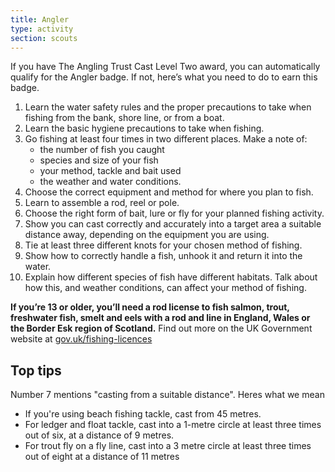 ```yaml
---
title: Angler
type: activity
section: scouts
---
```


If you have The Angling Trust Cast Level Two award, you can automatically qualify for the Angler badge. If not, here’s what you need to do to earn this badge.

1. Learn the water safety rules and the proper precautions to take when fishing from the bank, shore line, or from a boat.
1. Learn the basic hygiene precautions to take when fishing.
1. Go fishing at least four times in two different places. Make a note of:
	* the number of fish you caught
	* species and size of your fish
	* your method, tackle and bait used
	* the weather and water conditions.
1. Choose the correct equipment and method for where you plan to fish.
1. Learn to assemble a rod, reel or pole.
1. Choose the right form of bait, lure or fly for your planned fishing activity.
1. Show you can cast correctly and accurately into a target area a suitable distance away, depending on the equipment you are using.
1. Tie at least three different knots for your chosen method of fishing.
1. Show how to correctly handle a fish, unhook it and return it into the water.
1. Explain how different species of fish have different habitats. Talk about how this, and weather conditions, can affect your method of fishing.
 

**If you’re 13 or older, you’ll need a rod license to fish salmon, trout, freshwater fish, smelt and eels with a rod and line in England, Wales or the Border Esk region of Scotland.** Find out more on the UK Government website at [gov.uk/fishing-licences](http://gov.uk/fishing-licences)  

## Top tips 

Number 7 mentions "casting from a suitable distance". Heres what we mean

* If you're using beach fishing tackle, cast from 45 metres.
* For ledger and float tackle, cast into a 1-metre circle at least three times out of six, at a distance of 9 metres.
* For trout fly on a fly line, cast into a 3 metre circle at least three times out of eight at a distance of 11 metres